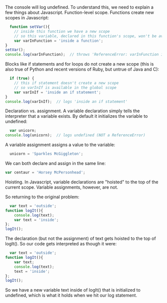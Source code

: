 ---
---

The console will log undefined.
To understand this, we need to explain a few things about Javascript.
Function-level scope. Functions create new scopes in Javascript:

```javascript
  function setVar(){
    // inside this function we have a new scope
    // so this variable, declared in this function's scope, won't be available outside the function
    var varInFunction = 'inside a function';
}
setVar();
console.log(varInFunction);  // throws 'ReferenceError: varInFunction is not defined'
```
Blocks like if statements and for loops do not create a new scope (this is also true of Python and recent versions of Ruby, but untrue of Java and C):

```javascript
  if (true) {
    // this if statement doesn't create a new scope
    // so varInIf is available in the global scope
    var varInIf = 'inside an if statement';
}
console.log(varInIf);  // logs 'inside an if statement'
```


Declaration vs. assignment. A variable declaration simply tells the interpreter that a variable exists. By default it initializes the variable to undefined:
```javascript
  var unicorn;
console.log(unicorn);  // logs undefined (NOT a ReferenceError)
```

A variable assignment assigns a value to the variable:

```javascript
  unicorn = 'Sparkles McGiggleton';
```

We can both declare and assign in the same line:
```javascript
var centaur = 'Horsey McPersonhead';
```

Hoisting. In Javascript, variable declarations are "hoisted" to the top of the current scope. Variable assignments, however, are not.

So returning to the original problem:

```javascript
  var text = 'outside';
function logIt(){
    console.log(text);
    var text = 'inside';
};
logIt();
```

The declaration (but not the assignment) of text gets hoisted to the top of logIt(). So our code gets interpreted as though it were:

```javascript
  var text = 'outside';
function logIt(){
    var text;
    console.log(text);
    text = 'inside';
};
logIt();
```

So we have a new variable text inside of logIt() that is initialized to undefined, which is what it holds when we hit our log statement.


